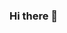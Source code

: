 ### Hi there 👋

<!--
**Priyanka1439/Priyanka1439** is a ✨ _special_ ✨ repository because its `README.md` (this file) appears on your GitHub profile.

Here are some ideas to get you started:

- 🔭 I’m currently working on upskilling myself with new technologies.
- 🌱 I’m currently learning about Data Science and Machine Learning.
- 👯 I’m looking to collaborate on Data Science related projects.
- 📫 How to reach me: https://www.linkedin.com/in/priyanka-p-9b4b38168
- ⚡ Fun fact: I work fast while listening to music.
-->
